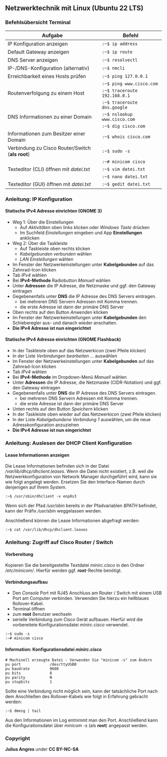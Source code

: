 ## Netzwerktechnik mit Linux (Ubuntu 22 LTS)
### Befehlsübersicht Terminal
|Aufgabe | Befehl |
|---|---|
|IP Konfiguration anzeigen| ```:~$ ip address```
|Default Gateway anzeigen| ```:~$ ip route```
|DNS Server anzeigen| ```:~$ resolvectl```
|IP-/DNS-Konfiguration (alternativ)| ```:~$ nmcli```
|Erreichbarkeit eines Hosts prüfen| ```:~$ ping 127.0.0.1```
||```:~$ ping www.cisco.com```
|Routenverfolgung zu einem Host| ```:~$ traceroute 192.168.0.1```
|| ```:~$ traceroute dns.google```
|DNS Informationen zu einer Domain| ```:~$ nslookup www.cisco.com```
||```:~$ dig cisco.com```
|Informationen zum Besitzer einer Domain| ```:~$ whois cisco.com```
|Verbindung zu Cisco Router/Switch (**als root**)| ```:~$ sudo -s``` 
|| ```:~# minicom cisco```
|Texteditor (CLI) öffnen mit _datei.txt_| ```:~$ vim datei.txt```
|| ```:~$ nano datei.txt```
|Texteditor (GUI) öffnen mit _datei.txt_| ```:~$ gedit datei.txt```

### Anleitung: IP Konfiguration
#### Statische IPv4 Adresse einrichten (GNOME 3)
* Weg 1: Über die Einstellungen
  * Auf _Aktivitäten_ oben links klicken oder _Windows Taste_ drücken
  * Im Suchfeld _Einstellungen_ eingeben und App **Einstellungen** anklicken
* Weg 2: Über die Taskleiste
  * Auf Taskleiste oben rechts klicken
  * _Kabelgebunden verbunden_ wählen
  * _LAN Einstellungen_ wählen
* Im Fenster der Netzwerkeinstellungen unter **Kabelgebunden** auf das Zahnrad-Icon klicken
* Tab _IPv4_ wählen
* Bei **IPv4-Methode** Radiobutton _Manuell_ wählen
* Unter **Adressen** die IP Adresse, die Netzmaske und ggf. den Gateway eintragen
* Gegebenenfalls unter **DNS** die IP Adresse des DNS Servers eintragen.
  * bei mehreren DNS Servern Adressen mit Komma trennen.
  * die erste Adresse ist dann der primäre DNS Server
* Oben rechts auf den Button _Anwenden_ klicken
* Im Fenster der Netzwerkeinstellungen unter **Kabelgebunden** den Schieberegler aus- und danach wieder anschalten.
* **Die IPv4 Adresse ist nun eingerichtet** 

#### Statische IPv4 Adresse einrichten (GNOME Flashback)
* In der Taskleiste oben auf das Netzwerkicon (zwei Pfeile klicken)
* In der Liste _Verbindungen bearbeiten ..._ auswählen
* Im Fenster der Netzwerkeinstellungen unter **Kabelgebunden** auf das Zahnrad-Icon klicken
* Tab _IPv4_ wählen
* Bei **IPv4-Methode** im Dropdown-Menü _Manuell_ wählen
* Unter **Adressen** die IP Adresse, die Netzmaske (CIDR-Notation) und ggf. den Gateway eintragen
* Gegebenenfalls unter **DNS** die IP Adresse des DNS Servers eintragen.
  * bei mehreren DNS Servern Adressen mit Komma trennen.
  * die erste Adresse ist dann der primäre DNS Server
* Unten rechts auf den Button _Speichern_ klicken
* In der Taskleiste oben wieder auf das Netzwerkicon (zwei Pfeile klicken)
* In der Liste _Kabelgebundene Verbindung 1_ auswählen, um die neue Adresskonfiguration anzuziehen
* **Die IPv4 Adresse ist nun eingerichtet**


### Anleitung: Auslesen der DHCP Client Konfiguration
#### Lease Informationen anzeigen
Die Lease Informationen befinden sich in der Datei _/var/lib/dhcp/dhclient.leases_. Wenn die Datei nicht existiert, z.B. weil die Netzwerkkonfiguration von Network Manager durchgeführt wird, kann sie wie folgt angelegt werden. Ersetzen Sie den Interface-Namen durch denjenigen auf Ihrem System.
``` 
:~$ /usr/sbin/dhclient -v enp0s3
```
Wenn sich der Pfad _/usr/sbin_ bereits in der Pfadvariablen _$PATH_ befindet, kann der Präfix _/usr/sbin_ weggelassen werden.
<br/>

Anschließend können die Lease Informationen abgefragt werden:
```
:~$ cat /var/lib/dhcp/dhclient.leases
```


### Anleitung: Zugriff auf Cisco Router / Switch
#### Vorbereitung
Kopieren Sie die bereitgestellte Textdatei _minirc.cisco_ in den Ordner _/etc/minicom/_. Hierfür werden ggf. **root**-Rechte benötigt.

#### Verbindungsaufbau
* Den _Console_ Port mit RJ45 Anschluss am Router / Switch mit einem USB Port am Computer verbinden. Verwenden Sie hierzu ein hellblaues Rollover-Kabel.
* Terminal öffnen
* zum **root** Benutzer wechseln
* serielle Verbindung zum Cisco Gerät aufbauen. Hierfür wird die vorbereitete Konfigurationsdatei _minirc.cisco_ verwendet.
```
:~$ sudo -s 
:~# minicom cisco
```

#### Information: Konfigurationsdatei _minirc.cisco_
```
# Machinell erzeugte Datei - Verwenden Sie "minicom -s" zum Ändern
pu port             /dev/ttyUSB0
pu baudrate         9600
pu bits             8
pu parity           N
pu stopbits         1
```
Sollte eine Verbindung nicht möglich sein, kann der tatsächliche Port nach dem Anschließen des Rollover-Kabels wie folgt in Erfahrung gebracht werden:
```
:~$ dmesg | tail
```
Aus den Informationen im Log entnimmt man den Port. Anschließend kann die Konfigurationsdatei über _minicom -s_ (als **root**) angepasst werden.



### Copyright 
**Julius Angres** under **CC BY-NC-SA**
